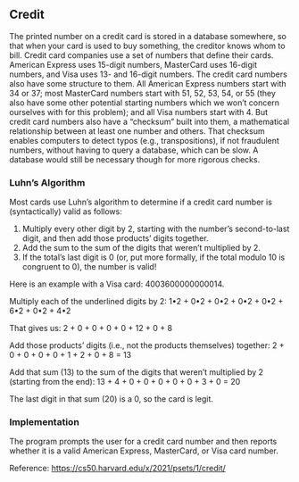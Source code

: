 ## Credit

The printed number on a credit card is stored in a database somewhere, so that when your card is used to buy something, the creditor knows whom to bill. Credit card companies use a set of numbers that define their cards. American Express uses 15-digit numbers, MasterCard uses 16-digit numbers, and Visa uses 13- and 16-digit numbers. The credit card numbers also have some structure to them. All American Express numbers start with 34 or 37; most MasterCard numbers start with 51, 52, 53, 54, or 55 (they also have some other potential starting numbers which we won’t concern ourselves with for this problem); and all Visa numbers start with 4. But credit card numbers also have a “checksum” built into them, a mathematical relationship between at least one number and others. That checksum enables computers to detect typos (e.g., transpositions), if not fraudulent numbers, without having to query a database, which can be slow. A database would still be necessary though for more rigorous checks.

### Luhn’s Algorithm

Most cards use Luhn’s algorithm to determine if a credit card number is (syntactically) valid as follows:

1. Multiply every other digit by 2, starting with the number’s second-to-last digit, and then add those products’ digits together.
2. Add the sum to the sum of the digits that weren’t multiplied by 2.
3. If the total’s last digit is 0 (or, put more formally, if the total modulo 10 is congruent to 0), the number is valid!

Here is an example with a Visa card: 4003600000000014.

Multiply each of the underlined digits by 2: 1•2 + 0•2 + 0•2 + 0•2 + 0•2 + 6•2 + 0•2 + 4•2

That gives us: 2 + 0 + 0 + 0 + 0 + 12 + 0 + 8

Add those products’ digits (i.e., not the products themselves) together: 2 + 0 + 0 + 0 + 0 + 1 + 2 + 0 + 8 = 13

Add that sum (13) to the sum of the digits that weren’t multiplied by 2 (starting from the end): 13 + 4 + 0 + 0 + 0 + 0 + 0 + 3 + 0 = 20

The last digit in that sum (20) is a 0, so the card is legit.

### Implementation

The program prompts the user for a credit card number and then reports whether it is a valid American Express, MasterCard, or Visa card number. 

Reference: https://cs50.harvard.edu/x/2021/psets/1/credit/
